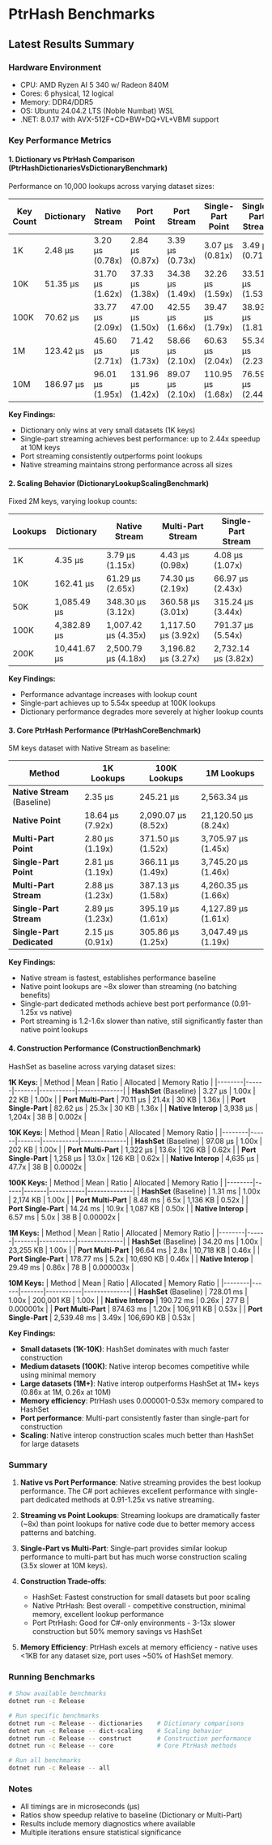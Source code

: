 # PtrHash Benchmarks

## Latest Results Summary

### Hardware Environment
- CPU: AMD Ryzen AI 5 340 w/ Radeon 840M
- Cores: 6 physical, 12 logical
- Memory: DDR4/DDR5
- OS: Ubuntu 24.04.2 LTS (Noble Numbat) WSL
- .NET: 8.0.17 with AVX-512F+CD+BW+DQ+VL+VBMI support

### Key Performance Metrics

#### 1. Dictionary vs PtrHash Comparison (PtrHashDictionariesVsDictionaryBenchmark)
Performance on 10,000 lookups across varying dataset sizes:

| Key Count | Dictionary | Native Stream | Port Point | Port Stream | Single-Part Point | Single-Part Stream |
|-----------|------------|---------------|------------|-------------|-------------------|------------------|
| 1K        | 2.48 μs    | 3.20 μs (0.78x) | 2.84 μs (0.87x) | 3.39 μs (0.73x) | 3.07 μs (0.81x) | 3.49 μs (0.71x) |
| 10K       | 51.35 μs   | 31.70 μs (1.62x) | 37.33 μs (1.38x) | 34.38 μs (1.49x) | 32.26 μs (1.59x) | 33.51 μs (1.53x) |
| 100K      | 70.62 μs   | 33.77 μs (2.09x) | 47.00 μs (1.50x) | 42.55 μs (1.66x) | 39.47 μs (1.79x) | 38.93 μs (1.81x) |
| 1M        | 123.42 μs  | 45.60 μs (2.71x) | 71.42 μs (1.73x) | 58.66 μs (2.10x) | 60.63 μs (2.04x) | 55.34 μs (2.23x) |
| 10M       | 186.97 μs  | 96.01 μs (1.95x) | 131.96 μs (1.42x) | 89.07 μs (2.10x) | 110.95 μs (1.68x) | 76.59 μs (2.44x) |

**Key Findings:**
- Dictionary only wins at very small datasets (1K keys)
- Single-part streaming achieves best performance: up to 2.44x speedup at 10M keys
- Port streaming consistently outperforms point lookups
- Native streaming maintains strong performance across all sizes

#### 2. Scaling Behavior (DictionaryLookupScalingBenchmark)
Fixed 2M keys, varying lookup counts:

| Lookups | Dictionary | Native Stream | Multi-Part Stream | Single-Part Stream |
|---------|------------|---------------|-------------------|-----------|
| 1K      | 4.35 μs    | 3.79 μs (1.15x) | 4.43 μs (0.98x) | 4.08 μs (1.07x) |
| 10K     | 162.41 μs  | 61.29 μs (2.65x) | 74.30 μs (2.19x) | 66.97 μs (2.43x) |
| 50K     | 1,085.49 μs | 348.30 μs (3.12x) | 360.58 μs (3.01x) | 315.24 μs (3.44x) |
| 100K    | 4,382.89 μs | 1,007.42 μs (4.35x) | 1,117.50 μs (3.92x) | 791.37 μs (5.54x) |
| 200K    | 10,441.67 μs | 2,500.79 μs (4.18x) | 3,196.82 μs (3.27x) | 2,732.14 μs (3.82x) |

**Key Findings:**
- Performance advantage increases with lookup count
- Single-part achieves up to 5.54x speedup at 100K lookups
- Dictionary performance degrades more severely at higher lookup counts

#### 3. Core PtrHash Performance (PtrHashCoreBenchmark)
5M keys dataset with Native Stream as baseline:

| Method | 1K Lookups | 100K Lookups | 1M Lookups |
|--------|------------|--------------|------------|
| **Native Stream** (Baseline) | 2.35 μs | 245.21 μs | 2,563.34 μs |
| **Native Point** | 18.64 μs (7.92x) | 2,090.07 μs (8.52x) | 21,120.50 μs (8.24x) |
| **Multi-Part Point** | 2.80 μs (1.19x) | 371.50 μs (1.52x) | 3,705.97 μs (1.45x) |
| **Single-Part Point** | 2.81 μs (1.19x) | 366.11 μs (1.49x) | 3,745.20 μs (1.46x) |
| **Multi-Part Stream** | 2.88 μs (1.23x) | 387.13 μs (1.58x) | 4,260.35 μs (1.66x) |
| **Single-Part Stream** | 2.89 μs (1.23x) | 395.19 μs (1.61x) | 4,127.89 μs (1.61x) |
| **Single-Part Dedicated** | 2.15 μs (0.91x) | 305.86 μs (1.25x) | 3,047.49 μs (1.19x) |

**Key Findings:**
- Native stream is fastest, establishes performance baseline
- Native point lookups are ~8x slower than streaming (no batching benefits)
- Single-part dedicated methods achieve best port performance (0.91-1.25x vs native)
- Port streaming is 1.2-1.6x slower than native, still significantly faster than native point lookups

#### 4. Construction Performance (ConstructionBenchmark)
HashSet as baseline across varying dataset sizes:

**1K Keys:**
| Method | Mean | Ratio | Allocated | Memory Ratio |
|--------|------|-------|-----------|--------------|
| **HashSet** (Baseline) | 3.27 μs | 1.00x | 22 KB | 1.00x |
| **Port Multi-Part** | 70.11 μs | 21.4x | 30 KB | 1.36x |
| **Port Single-Part** | 82.62 μs | 25.3x | 30 KB | 1.36x |
| **Native Interop** | 3,938 μs | 1,204x | 38 B | 0.002x |

**10K Keys:**
| Method | Mean | Ratio | Allocated | Memory Ratio |
|--------|------|-------|-----------|--------------|
| **HashSet** (Baseline) | 97.08 μs | 1.00x | 202 KB | 1.00x |
| **Port Multi-Part** | 1,322 μs | 13.6x | 126 KB | 0.62x |
| **Port Single-Part** | 1,258 μs | 13.0x | 126 KB | 0.62x |
| **Native Interop** | 4,635 μs | 47.7x | 38 B | 0.0002x |

**100K Keys:**
| Method | Mean | Ratio | Allocated | Memory Ratio |
|--------|------|-------|-----------|--------------|
| **HashSet** (Baseline) | 1.31 ms | 1.00x | 2,174 KB | 1.00x |
| **Port Multi-Part** | 8.48 ms | 6.5x | 1,136 KB | 0.52x |
| **Port Single-Part** | 14.24 ms | 10.9x | 1,087 KB | 0.50x |
| **Native Interop** | 6.57 ms | 5.0x | 38 B | 0.00002x |

**1M Keys:**
| Method | Mean | Ratio | Allocated | Memory Ratio |
|--------|------|-------|-----------|--------------|
| **HashSet** (Baseline) | 34.20 ms | 1.00x | 23,255 KB | 1.00x |
| **Port Multi-Part** | 96.64 ms | 2.8x | 10,718 KB | 0.46x |
| **Port Single-Part** | 178.77 ms | 5.2x | 10,690 KB | 0.46x |
| **Native Interop** | 29.49 ms | 0.86x | 78 B | 0.000003x |

**10M Keys:**
| Method | Mean | Ratio | Allocated | Memory Ratio |
|--------|------|-------|-----------|--------------|
| **HashSet** (Baseline) | 728.01 ms | 1.00x | 200,001 KB | 1.00x |
| **Native Interop** | 190.72 ms | 0.26x | 277 B | 0.000001x |
| **Port Multi-Part** | 874.63 ms | 1.20x | 106,911 KB | 0.53x |
| **Port Single-Part** | 2,539.48 ms | 3.49x | 106,690 KB | 0.53x |

**Key Findings:**
- **Small datasets (1K-10K)**: HashSet dominates with much faster construction
- **Medium datasets (100K)**: Native interop becomes competitive while using minimal memory
- **Large datasets (1M+)**: Native interop outperforms HashSet at 1M+ keys (0.86x at 1M, 0.26x at 10M)
- **Memory efficiency**: PtrHash uses 0.000001-0.53x memory compared to HashSet
- **Port performance**: Multi-part consistently faster than single-part for construction  
- **Scaling**: Native interop construction scales much better than HashSet for large datasets

### Summary

1. **Native vs Port Performance**: Native streaming provides the best lookup performance. The C# port achieves excellent performance with single-part dedicated methods at 0.91-1.25x vs native streaming.

2. **Streaming vs Point Lookups**: Streaming lookups are dramatically faster (~8x) than point lookups for native code due to better memory access patterns and batching.

3. **Single-Part vs Multi-Part**: Single-part provides similar lookup performance to multi-part but has much worse construction scaling (3.5x slower at 10M keys).

4. **Construction Trade-offs**: 
   - HashSet: Fastest construction for small datasets but poor scaling
   - Native PtrHash: Best overall - competitive construction, minimal memory, excellent lookup performance
   - Port PtrHash: Good for C#-only environments - 3-13x slower construction but 50% memory savings vs HashSet

5. **Memory Efficiency**: PtrHash excels at memory efficiency - native uses <1KB for any dataset size, port uses ~50% of HashSet memory.

### Running Benchmarks

```bash
# Show available benchmarks
dotnet run -c Release

# Run specific benchmarks
dotnet run -c Release -- dictionaries    # Dictionary comparisons
dotnet run -c Release -- dict-scaling    # Scaling behavior
dotnet run -c Release -- construct       # Construction performance
dotnet run -c Release -- core            # Core PtrHash methods

# Run all benchmarks
dotnet run -c Release -- all
```

### Notes
- All timings are in microseconds (μs)
- Ratios show speedup relative to baseline (Dictionary or Multi-Part)
- Results include memory diagnostics where available
- Multiple iterations ensure statistical significance